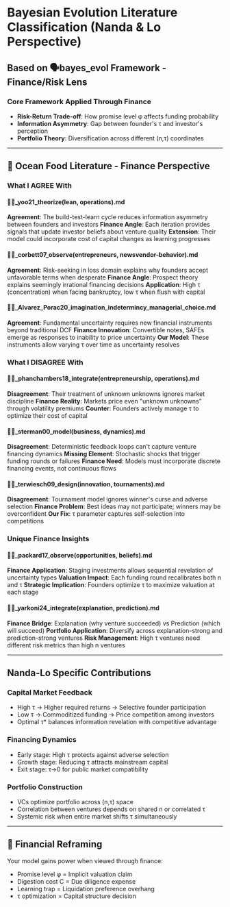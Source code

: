 # Bayesian Evolution Literature Classification (Nanda & Lo Perspective)
## Based on 🗣️bayes_evol Framework - Finance/Risk Lens

### Core Framework Applied Through Finance
- **Risk-Return Trade-off**: How promise level φ affects funding probability
- **Information Asymmetry**: Gap between founder's τ and investor's perception
- **Portfolio Theory**: Diversification across different (n,τ) coordinates

---

## 🐙 Ocean Food Literature - Finance Perspective

### What I AGREE With

#### 📜🐙_yoo21_theorize(lean, operations).md
**Agreement**: The build-test-learn cycle reduces information asymmetry between founders and investors
**Finance Angle**: Each iteration provides signals that update investor beliefs about venture quality
**Extension**: Their model could incorporate cost of capital changes as learning progresses

#### 📜🐙_corbett07_observe(entrepreneurs, newsvendor-behavior).md  
**Agreement**: Risk-seeking in loss domain explains why founders accept unfavorable terms when desperate
**Finance Angle**: Prospect theory explains seemingly irrational financing decisions
**Application**: High τ (concentration) when facing bankruptcy, low τ when flush with capital

#### 📜🐙_Alvarez_Porac20_imagination_indetermincy_managerial_choice.md
**Agreement**: Fundamental uncertainty requires new financial instruments beyond traditional DCF
**Finance Innovation**: Convertible notes, SAFEs emerge as responses to inability to price uncertainty
**Our Model**: These instruments allow varying τ over time as uncertainty resolves

### What I DISAGREE With

#### 📜🐙_phanchambers18_integrate(entrepreneurship, operations).md
**Disagreement**: Their treatment of unknown unknowns ignores market discipline
**Finance Reality**: Markets price even "unknown unknowns" through volatility premiums
**Counter**: Founders actively manage τ to optimize their cost of capital

#### 📜🐙_sterman00_model(business, dynamics).md
**Disagreement**: Deterministic feedback loops can't capture venture financing dynamics
**Missing Element**: Stochastic shocks that trigger funding rounds or failures
**Finance Need**: Models must incorporate discrete financing events, not continuous flows

#### 📜🐙_terwiesch09_design(innovation, tournaments).md
**Disagreement**: Tournament model ignores winner's curse and adverse selection
**Finance Problem**: Best ideas may not participate; winners may be overconfident
**Our Fix**: τ parameter captures self-selection into competitions

### Unique Finance Insights

#### 📜🐙_packard17_observe(opportunities, beliefs).md
**Finance Application**: Staging investments allows sequential revelation of uncertainty types
**Valuation Impact**: Each funding round recalibrates both n and τ
**Strategic Implication**: Founders optimize τ to maximize valuation at each stage

#### 📜🐙_yarkoni24_integrate(explanation, prediction).md
**Finance Bridge**: Explanation (why venture succeeded) vs Prediction (which will succeed)
**Portfolio Application**: Diversify across explanation-strong and prediction-strong ventures
**Risk Management**: High τ ventures need different risk metrics than high n ventures

---

## Nanda-Lo Specific Contributions

### Capital Market Feedback
- High τ → Higher required returns → Selective founder participation
- Low τ → Commoditized funding → Price competition among investors
- Optimal τ* balances information revelation with competitive advantage

### Financing Dynamics
- Early stage: High τ protects against adverse selection
- Growth stage: Reducing τ attracts mainstream capital
- Exit stage: τ→0 for public market compatibility

### Portfolio Construction
- VCs optimize portfolio across (n,τ) space
- Correlation between ventures depends on shared n or correlated τ
- Systemic risk when entire market shifts τ simultaneously

---

## 🌙 Financial Reframing
Your model gains power when viewed through finance:
- Promise level φ = Implicit valuation claim
- Digestion cost C = Due diligence expense
- Learning trap = Liquidation preference overhang
- τ optimization = Capital structure decision